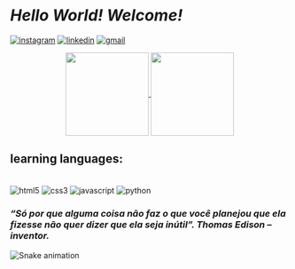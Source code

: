 
# *Hello World! Welcome!*

[![instagram](https://img.shields.io/badge/Instagram-E34C26?style=for-the-badge&logo=instagram&logoColor=white)](https://www.instagram.com/sthais.m)
[![linkedin](https://img.shields.io/badge/LinkedIn-563D7C?style=for-the-badge&logo=linkedin&logoColor=white)](https://www.linkedin.com/in/thais-almeida-939312237)
[![gmail](https://img.shields.io/badge/Gmail-D8A52E?style=for-the-badge&logo=gmail&logoColor=white)](mailto:almeida.thaismotta@gmail.com)

<div align=center>
    <a href="https://github.com/ThaisMit">
        <img height="150em" align="center" src="https://github-readme-stats.vercel.app/api?username=ThaisMit&theme=dark&show_icons=true"/>
        <img height="150em" align="center" src="https://github-readme-stats.vercel.app/api/top-langs/?username=ThaisMit&layout=compact&theme=dark"/>
    </a>
</div>
 
## learning languages:

<div style="display: inline_block"><br/>
  <img align="center" alt="html5" src="https://img.shields.io/badge/HTML5-E34F26?style=for-the-badge&logo=html5&logoColor=white" />
  <img align="center" alt="css3" src="https://img.shields.io/badge/CSS3-1572B6?style=for-the-badge&logo=css3&logoColor=white" />
  <img align="center" alt="javascript" src="https://img.shields.io/badge/JavaScript-EFAE12?style=for-the-badge&logo=javascript&logoColor=white" />
  <img align="center" alt="python" src="https://img.shields.io/badge/Python-14354C?style=for-the-badge&logo=python&logoColor=white" />
</div>

### *“Só por que alguma coisa não faz o que você planejou que ela fizesse não quer dizer que ela seja inútil”. Thomas Edison – inventor.*

![Snake animation](https://github.com/ThaisMit/ThaisMit/blob/output/github-contribution-grid-snake.svg)
<div>
